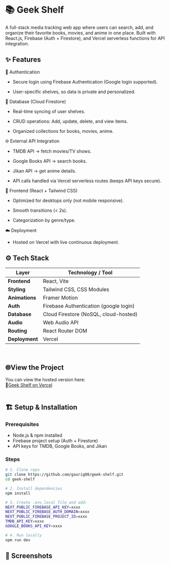 # 📚 Geek Shelf 
A full-stack media tracking web app where users can search, add, and organize their favorite books, movies, and anime in one place. Built with React.js, Firebase (Auth + Firestore), and Vercel serverless functions for API integration.


## ✨ Features    

🔑 Authentication

- Secure login using Firebase Authentication (Google login supported).

- User-specific shelves, so data is private and personalized.

📂 Database (Cloud Firestore)

- Real-time syncing of user shelves.

- CRUD operations: Add, update, delete, and view items.

- Organized collections for books, movies, anime.

🌐 External API Integration

- TMDB API → fetch movies/TV shows.

- Google Books API → search books.

- Jikan API → get anime details.

- API calls handled via Vercel serverless routes (keeps API keys secure).

🎨 Frontend (React + Tailwind CSS)

- Optimized for desktops only (not mobile responsive).

- Smooth transitions (< 2s).

- Categorization by genre/type.

☁️ Deployment

- Hosted on Vercel with live continuous deployment.

## ⚙️ Tech Stack

| Layer          | Technology / Tool                         |
| -------------- | ----------------------------------------- |
| **Frontend**   | React, Vite                               |
| **Styling**    | Tailwind CSS, CSS Modules                 |
| **Animations** | Framer Motion                             |
| **Auth**       | Firebase Authentication (google login) |
| **Database**   | Cloud Firestore (NoSQL, cloud-hosted)     |
| **Audio**      | Web Audio API                             |
| **Routing**    | React Router DOM                          |
| **Deployment** | Vercel                                    |
<br>

## 🌐View the Project
You can view the hosted version here:  
🔗[Geek Shelf on Vercel](https://geek-shelf.vercel.app/)   
<br>

## 🏗️ Setup & Installation

### Prerequisites
- Node.js & npm installed
- Firebase project setup (Auth + Firestore)
- API keys for TMDB, Google Books, and Jikan

### Steps

```bash
# 1. Clone repo
git clone https://github.com/gaurig08/geek-shelf.git
cd geek-shelf

# 2. Install dependencies
npm install

# 3. Create .env.local file and add:
NEXT_PUBLIC_FIREBASE_API_KEY=xxxx
NEXT_PUBLIC_FIREBASE_AUTH_DOMAIN=xxxx
NEXT_PUBLIC_FIREBASE_PROJECT_ID=xxxx
TMDB_API_KEY=xxxx
GOOGLE_BOOKS_API_KEY=xxxx

# 4. Run locally
npm run dev
```

## 📸 Screenshots



